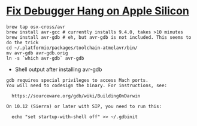 # [Fix Debugger Hang on Apple Silicon](https://github.com/platformio/platform-atmelavr/issues/292#issuecomment-1296811066)

```shell
brew tap osx-cross/avr
brew install avr-gcc # currently installs 9.4.0, takes >10 minutes
brew install avr-gdb # eh, but avr-gdb is not included. This seems to do the trick
cd ~/.platformio/packages/toolchain-atmelavr/bin/
mv avr-gdb avr-gdb.orig
ln -s `which avr-gdb` avr-gdb
```

- Shell output after installing avr-gdb
```shell
gdb requires special privileges to access Mach ports.
You will need to codesign the binary. For instructions, see:

  https://sourceware.org/gdb/wiki/BuildingOnDarwin

On 10.12 (Sierra) or later with SIP, you need to run this:

  echo "set startup-with-shell off" >> ~/.gdbinit
  ```